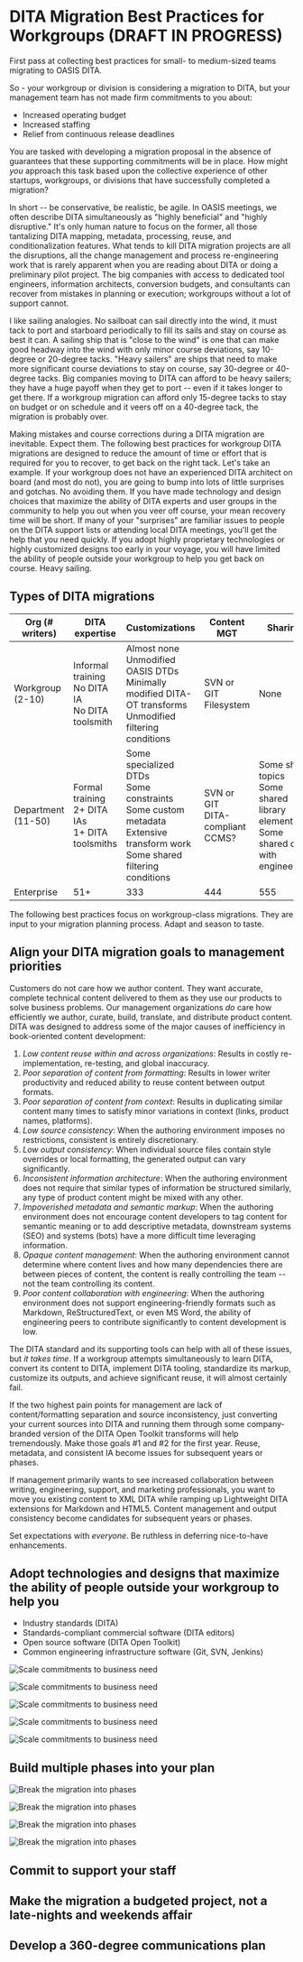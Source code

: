 # DITA Migration Best Practices for Workgroups (DRAFT IN PROGRESS)
First pass at collecting best practices for small- to medium-sized teams migrating to OASIS DITA.

So - your workgroup or division is considering a migration to DITA, but your management team has not made firm commitments to you about:

* Increased operating budget
* Increased staffing
* Relief from continuous release deadlines

You are tasked with developing a migration proposal in the absence of guarantees that these supporting commitments will be in place. How might *you* approach this task based upon the collective experience of other startups, workgroups, or divisions that have successfully completed a migration?

In short -- be conservative, be realistic, be agile. In OASIS meetings, we often describe DITA simultaneously as "highly beneficial" and "highly disruptive." It's only human nature to focus on the former, all those tantalizing DITA mapping, metadata, processing, reuse, and conditionalization features. What tends to kill DITA migration projects are all the disruptions, all the change management and process re-engineering work that is rarely apparent when you are reading about DITA or doing a preliminary pilot project. The big companies with access to dedicated tool engineers, information architects, conversion budgets, and consultants can recover from mistakes in planning or execution; workgroups without a lot of support cannot.

I like sailing analogies. No sailboat can sail directly into the wind, it must tack to port and starboard periodically to fill its sails and stay on course as best it can. A sailing ship that is "close to the wind" is one that can make good headway into the wind with only minor course deviations, say 10-degree or 20-degree tacks. "Heavy sailers" are ships that need to make more significant course deviations to stay on course, say 30-degree or 40-degree tacks. Big companies moving to DITA can afford to be heavy sailers; they have a huge payoff when they get to port -- even if it takes longer to get there. If a workgroup migration can afford only 15-degree tacks to stay on budget or on schedule and it veers off on a 40-degree tack, the migration is probably over. 

Making mistakes and course corrections during a DITA migration are inevitable. Expect them. The following best practices for workgroup DITA migrations are designed to reduce the amount of time or effort that is required for you to recover, to get back on the right tack. Let's take an example. If your workgroup does not have an experienced DITA architect on board (and most do not), you are going to bump into lots of little surprises and gotchas. No avoiding them. If you have made technology and design choices that maximize the ability of DITA experts and user groups in the community to help you out when you veer off course, your mean recovery time will be short. If many of your "surprises" are familiar issues to people on the DITA support lists or attending local DITA meetings, you'll get the help that you need quickly. If you adopt highly proprietary technologies or highly customized designs too early in your voyage, you will have limited the ability of people outside your workgroup to help you get back on course. Heavy sailing. 

## Types of DITA migrations

| Org (# writers) | DITA expertise | Customizations | Content MGT | Sharing |
| ------------ | ------- | -------------------- | ---- | ---------- |
|Workgroup<br />(2-10) |Informal training<br />No DITA IA<br />No DITA toolsmith |Almost none<br />Unmodified OASIS DTDs<br />Minimally modified DITA-OT transforms<br />Unmodified filtering conditions|SVN or GIT<br />Filesystem |None| 
|Department<br />(11-50) |Formal training<br />2+ DITA IAs<br />1+ DITA toolsmiths |Some specialized DTDs<br />Some constraints<br />Some custom metadata<br />Extensive transform work<br />Some shared filtering conditions |SVN or GIT<br />DITA-compliant CCMS?|Some share topics<br />Some shared library elements<br />Some shared data with engineering | 
|Enterprise |51+ |333 |444 |555 |


The following best practices focus on workgroup-class migrations. They are input to your migration planning process. Adapt and season to taste. 

## Align your DITA migration goals to management priorities

Customers do not care how we author content. They want accurate, complete technical content delivered to them as they use our products to solve business problems. Our management organizations *do* care how efficiently we author, curate, build, translate, and distribute product content. DITA was designed to address some of the major causes of inefficiency in book-oriented content development:

1. *Low content reuse within and across organizations*: Results in costly re-implementation, re-testing, and global inaccuracy. 
1. *Poor separation of content from formatting*: Results in lower writer productivity and reduced ability to reuse content between output formats.
1. *Poor separation of content from context*: Results in duplicating similar content many times to satisfy minor variations in context (links, product names, platforms). 
1. *Low source consistency*: When the authoring environment imposes no restrictions, consistent is entirely discretionary.
1. *Low output consistency*: When individual source files contain style overrides or local formatting, the generated output can vary significantly.
1. *Inconsistent information architecture*: When the authoring environment does not require that similar types of information be structured similarly, any type of product content might be mixed with any other. 
1. *Impoverished metadata and semantic markup*: When the authoring environment does not encourage content developers to tag content for semantic meaning or to add descriptive metadata, downstream systems (SEO) and systems (bots) have a more difficult time leveraging information. 
1. *Opaque content management*: When the authoring environment cannot determine where content lives and how many dependencies there are between pieces of content, the content is really controlling the team -- not the team controlling its content. 
1. *Poor content collaboration with engineering*: When the authoring environment does not support engineering-friendly formats such as Markdown, ReStructuredText, or even MS Word, the ability of engineering peers to contribute significantly to content development is low. 

The DITA standard and its supporting tools can help with all of these issues, but *it takes time*. If a workgroup attempts simultaneously to learn DITA, convert its content to DITA, implement DITA tooling, standardize its markup, customize its outputs, and achieve significant reuse, it will almost certainly fail. 

If the two highest pain points for management are lack of content/formatting separation and source inconsistency, just converting your current sources into DITA and running them through some company-branded version of the DITA Open Toolkit transforms will help tremendously. Make those goals #1 and #2 for the first year. Reuse, metadata, and consistent IA become issues for subsequent years or phases. 

If management primarily wants to see increased collaboration between writing, engineering, support, and marketing professionals, you want to move you existing content to XML DITA while ramping up Lightweight DITA extensions for Markdown and HTML5. Content management and output consistency become candidates for subsequent years or phases. 

Set expectations with *everyone*. Be ruthless in deferring nice-to-have enhancements. 

## Adopt technologies and designs that maximize the ability of people outside your workgroup to help you

* Industry standards (DITA)
* Standards-compliant commercial software (DITA editors) 
* Open source software (DITA Open Toolkit)
* Common engineering infrastructure software (Git, SVN, Jenkins)

![Scale commitments to business need](./images/scale_01.png)

![Scale commitments to business need](./images/scale_02.png)

![Scale commitments to business need](./images/scale_03.png)

![Scale commitments to business need](./images/scale_04.png)

![Scale commitments to business need](./images/scale_05.png)



## Build multiple phases into your plan

![Break the migration into phases](./images/phases_01.png)

![Break the migration into phases](./images/phases_02.png)

![Break the migration into phases](./images/phases_03.png)

![Break the migration into phases](./images/phases_04.png)


## Commit to support your staff

## Make the migration a budgeted project, not a late-nights and weekends affair

## Develop a 360-degree communications plan



